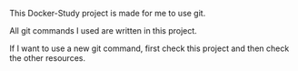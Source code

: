 This Docker-Study project is made for me to use git.

All git commands I used are written in this project. 

If I want to use a new git command, 
first check this project 
and then check the other resources.
